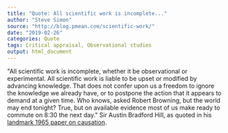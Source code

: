 ```yaml
---
title: "Quote: All scientific work is incomplete..."
author: "Steve Simon"
source: "http://blog.pmean.com/scientific-work/"
date: "2019-02-26"
categories: Quote
tags: Critical appraisal, Observational studies
output: html_document
---
```


"All scientific work is incomplete, whether it be observational or
experimental. All scientific work is liable to be upset or modified by
advancing knowledge. That does not confer upon us a freedom to ignore
the knowledge we already have, or to postpone the action that it appears
to demand at a given time. Who knows, asked Robert Browning, but the
world may end tonight? True, but on available evidence most of us make
ready to commute on 8:30 the next day." Sir Austin Bradford Hill, as
quoted in his [landmark 1965 paper on
causation](https://www.ncbi.nlm.nih.gov/pmc/articles/PMC1898525/).

<!---more--->



